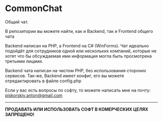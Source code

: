 # CommonChat
Общий чат.

В репозитории вы можете найти, как и Backend, так и Frontend общего чата

Backend написан на PHP, а Frontend на C# (WinForms).
Чат идеально подойдёт для сотрудников одной или нескольких компаний, которые не хотят что бы обсуждаемая ими информация могла быть просмотрена третьими лицами.

Backend чата написан на чистом PHP, без использования стороних сервисов. Так-же, Backend имеет конфиг, его вы можете отредактировать в файле config.php

Если у вас есть вопросы по софту, то можете написать мне на почту: piskorskiy.anton@gmail.com
<hr></hr>

**ПРОДАВАТЬ ИЛИ ИСПОЛЬЗОВАТЬ СОФТ В КОМЕРЧЕСКИХ ЦЕЛЯХ ЗАПРЕЩЕНО!**
